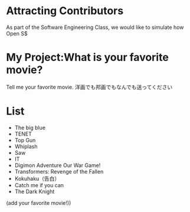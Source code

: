 # Attracting Contributors
As part of the Software Engineering Class, we would like to simulate how Open S$

# My Project:What is your favorite movie?
Tell me your favorite movie.
洋画でも邦画でもなんでも送ってください

# List
- The big blue
- TENET
- Top Gun
- Whiplash  
- Saw
- IT
- Digimon Adventure Our War Game!
- Transformers: Revenge of the Fallen
- Kokuhaku（告白）
- Catch me if you can
- The Dark Knight


(add your favorite movie!))

